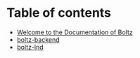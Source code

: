 # Table of contents

* [Welcome to the Documentation of Boltz](README.md)
* [boltz-backend](http://localhost:5000/o/SPM8mTvJyc7OIzGL3HD7/s/PMhQLVTJBT4vGTYh1Rab/)
* [boltz-lnd](http://localhost:5000/o/SPM8mTvJyc7OIzGL3HD7/s/ltqiap1Tem0DOTru1DRG/)
